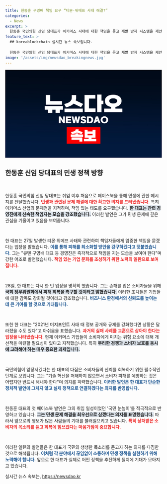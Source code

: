```yaml
---
title: 한동훈 구영배 책임 요구 “티몬·위메프 사태 해결?”
categories:
  - News
excerpt: >
  한동훈 국민의힘 신임 당대표가 이커머스 사태에 대한 책임을 묻고 재발 방지 시스템을 제안하며, 민생 문제 해결을 약속했습니다. 첫 페이스북 발언에서 국민 눈높이에 맞춘 정책 의지를 드러내며 주목받고 있습니다.
feature_text: >
  ## koreablockchain 실시간 뉴스 속보입니다.

  한동훈 국민의힘 신임 당대표가 이커머스 사태에 대한 책임을 묻고 재발 방지 시스템을 제안하며, 민생 문제 해결을 약속했습니다. 첫 페이스북 발언에서 국민 눈높이에 맞춘 정책 의지를 드러내며 주목받고 있습니다.
image: '/assets/img/newsdao_breakingnews.jpg'
---
```


<p><img src="/assets/img/newsdao_breakingnews.jpg" alt="koreablockchain 속보" /></p>

<h2 data-ke-size="size26">한동훈 신임 당대표의 민생 정책 방향</h2>

<p data-ke-size="size16">&nbsp;</p>

<p>한동훈 국민의힘 신임 당대표는 취임 이후 처음으로 페이스북을 통해 민생에 관한 메시지를 전달했습니다. <b><span style="color: #ee2323;">민생과 관련된 문제 해결에 대한 확고한 의지를 드러냈습니다.</span></b> 특히 이커머스 산업의 문제점을 지적하며, 책임 있는 태도를 요구했습니다. <b><span style="background-color: #21538527;">한 대표는 관련 경영진에게 신속한 책임지는 모습을 강조했습니다.</span></b> 이러한 발언은 그가 민생 문제에 깊은 관심을 기울이고 있음을 보여줍니다. </p>

<p data-ke-size="size16">&nbsp;</p>

<p>한 대표는 27일 발생한 티몬·위메프 사태와 관련하여 책임자들에게 엄중한 책임을 묻겠다는 입장을 밝혔습니다. <b><span style="color: #1a5490;">이를 통해 피해를 최소화할 방안을 강구하겠다고 덧붙였습니다.</span></b> 그는 "큐텐 구영배 대표 등 경영진은 즉각적으로 책임을 지는 모습을 보여야 한다"며 강한 어조로 발언했습니다. <b><span style="color: #ee2323;">책임 있는 기업 문화를 조성하기 위한 노력의 일환으로 보여집니다.</span></b></p>

<p data-ke-size="size16">&nbsp;</p>

<p>28일, 한 대표는 다시 한 번 입장을 명확히 했습니다. 그는 손해를 입은 소비자들을 위해 <b><span style="background-color: #21538527;">국회 정무위원회에서 피해 회복을 촉구할 것이라고 밝혔습니다.</span></b> 이러한 조치들은 기업들에 대한 감독도 강화될 것이라고 강조했습니다. <b><span style="color: #1a5490;">비즈니스 환경에서의 신뢰도를 높이는 데 큰 기여를 할 것으로 기대됩니다.</span></b></p>

<p data-ke-size="size16">&nbsp;</p>

<p>또한 한 대표는 "2021년 머지포인트 사태 때 정보 공개와 규제를 강화했다면 상황은 달라졌을 수도 있다"고 아쉬움을 표했습니다. <b><span style="color: #ee2323;">과거의 실패 사례를 교훈으로 삼아야 한다는 입장을 나타냈습니다.</span></b> 현재 이커머스 기업들이 소비자에게 미치는 위험 요소에 대해 개선책을 마련할 필요성이 있다고 지적했습니다. 특히 <b><span style="background-color: #21538527;">무리한 경쟁과 소비자 보호를 동시에 고려해야 하는 매우 중요한 과제입니다.</span></b></p>

<p data-ke-size="size16">&nbsp;</p>

<p>국민의힘이 앞장서겠다는 한 대표의 다짐은 소비자들의 신뢰를 회복하기 위한 필수적인 단계로 보입니다. 그는 "기술 혁신을 저해하지 않으면서 소비자 피해를 예방하는 것은 어렵지만 반드시 해내야 한다"며 의지를 피력했습니다. <b><span style="color: #1a5490;">이러한 발언은 한 대표가 단순한 정치적 발언에 그치지 않고 실제 정책으로 연결하겠다는 의지를 반영합니다.</span></b></p>

<p data-ke-size="size16">&nbsp;</p>

<p>한동훈 대표의 첫 페이스북 발언은 그의 취임 일성이었던 '국민 눈높이'를 적극적으로 반영하고 있습니다. <b><span style="background-color: #21538527;">그는 민생 문제 해결을 최우선으로 삼겠다는 의지를 표명했습니다.</span></b> 따라서 앞으로의 행보가 많은 사람들의 기대를 불러일으키고 있습니다. <b><span style="color: #ee2323;">특히 상처받은 소비자의 목소리를 듣고 회복에 힘쓰겠다는 마음가짐이 중요합니다.</span></b> </p>

<p data-ke-size="size16">&nbsp;</p>

<p>이러한 일련의 발언들은 한 대표가 국민의 생생한 목소리를 듣고자 하는 의지를 다짐한 것으로 해석됩니다. <b><span style="color: #1a5490;">이처럼 각 분야에서 끊임없이 소통하며 민생 정책을 실현하기 위해 노력해야 합니다.</span></b> 앞으로 한 대표가 실제로 어떤 정책을 추진하게 될지에 기대가 모아지고 있습니다.</p>
실시간 뉴스 속보는, <a href="https://newsdao.kr" rel="dofollow">https://newsdao.kr</a>


